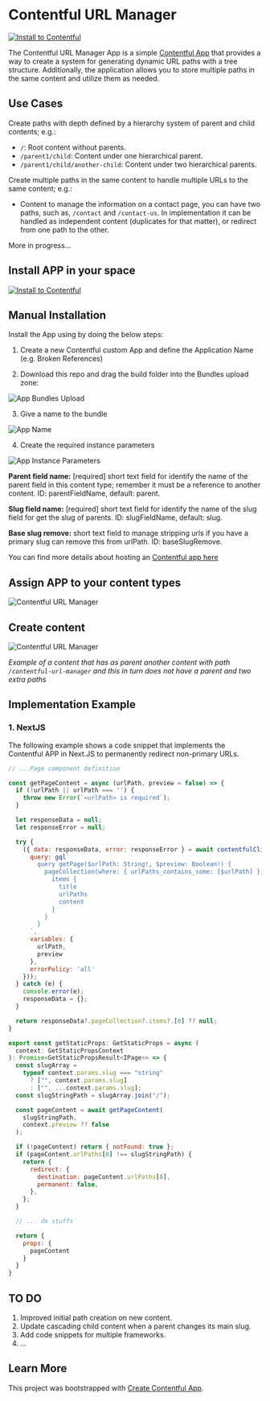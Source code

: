 # Contentful URL Manager

[![Install to Contentful](https://www.ctfstatic.com/button/install-small.svg)](https://app.contentful.com/deeplink?link=apps&id=kLjkQFK44rW7yaGJq4vQj)

The Contentful URL Manager App is a simple [Contentful App](https://www.contentful.com/developers/docs/extensibility/app-framework/) that provides a way to create a system for generating dynamic URL paths with a tree structure. Additionally, the application allows you to store multiple paths in the same content and utilize them as needed.

## Use Cases

Create paths with depth defined by a hierarchy system of parent and child contents; e.g.:

* `/`: Root content without parents.
* `/parent1/child`: Content under one hierarchical parent.
* `/parent1/child/another-child`: Content under two hierarchical parents.

Create multiple paths in the same content to handle multiple URLs to the same content; e.g.:

* Content to manage the information on a contact page, you can have two paths, such as, `/contact` and `/contact-us`. In implementation it can be handled as independent content (duplicates for that matter), or redirect from one path to the other.

More in progress...

## Install APP in your space

[![Install to Contentful](https://www.ctfstatic.com/button/install-small.svg)](https://app.contentful.com/deeplink?link=apps&id=kLjkQFK44rW7yaGJq4vQj)

## Manual Installation

Install the App using by doing the below steps:

1. Create a new Contentful custom App and define the Application Name (e.g. Broken References)

2. Download this repo and drag the build folder into the Bundles upload zone:

![App Bundles Upload](./docs/bundles.png)

3. Give a name to the bundle

![App Name](./docs/appname.png)

4. Create the required instance parameters

![App Instance Parameters](./docs/instance-params.png)

**Parent field name:** [required] short text field for identify the name of the parent field in this content type; remember it must be a reference to another content. ID: parentFieldName, default: parent.

**Slug field name:** [required] short text field for identify the name of the slug field for get the slug of parents. ID: slugFieldName, default: slug.

**Base slug remove:** short text field to manage stripping urls if you have a primary slug can remove this from urlPath. ID: baseSlugRemove.

You can find more details about hosting an [Contentful app here](https://www.contentful.com/developers/docs/extensibility/app-framework/hosting-an-app/)

## Assign APP to your content types

![Contentful URL Manager](./docs/showcase-image.png)

## Create content

![Contentful URL Manager](./docs/showcase-image-2.png)

*Example of a content that has as parent another content with path `/contentful-url-manager` and this in turn does not have a parent and two extra paths*


## Implementation Example

### 1. NextJS

The following example shows a code snippet that implements the Contentful APP in Next.JS to permanently redirect non-primary URLs.

```javascript
// ...Page component definition

const getPageContent = async (urlPath, preview = false) => {
  if (!urlPath || urlPath === '') {
    throw new Error(`«urlPath» is required`);
  }

  let responseData = null;
  let responseError = null;

  try {
    ({ data: responseData, error: responseError } = await contentfulClient(preview).query({
      query: gql`
        query getPage($urlPath: String!, $preview: Boolean!) {
          pageCollection(where: { urlPaths_contains_some: [$urlPath] }, limit: 1, preview: $preview) {
            items {
              title
              urlPaths
              content
            }
          }
        }
      `,
      variables: {
        urlPath,
        preview
      },
      errorPolicy: 'all'
    }));
  } catch (e) {
    console.error(e);
    responseData = {};
  }

  return responseData?.pageCollection?.items?.[0] ?? null;
}

export const getStaticProps: GetStaticProps = async (
  context: GetStaticPropsContext
): Promise<GetStaticPropsResult<IPage>> => {
  const slugArray =
    typeof context.params.slug === "string"
      ? ["", context.params.slug]
      : ["", ...context.params.slug];
  const slugStringPath = slugArray.join("/");

  const pageContent = await getPageContent(
    slugStringPath,
    context.preview ?? false
  );

  if (!pageContent) return { notFound: true };
  if (pageContent.urlPaths[0] !== slugStringPath) {
    return {
      redirect: {
        destination: pageContent.urlPaths[0],
        permanent: false,
      },
    };
  }

  // ... do stuffs

  return {
    props: {
      pageContent
    }
  }
}
```

## TO DO

1. Improved initial path creation on new content.
2. Update cascading child content when a parent changes its main slug.
3. Add code snippets for multiple frameworks.
4. ...

## Learn More

This project was bootstrapped with [Create Contentful App](https://github.com/contentful/create-contentful-app).
